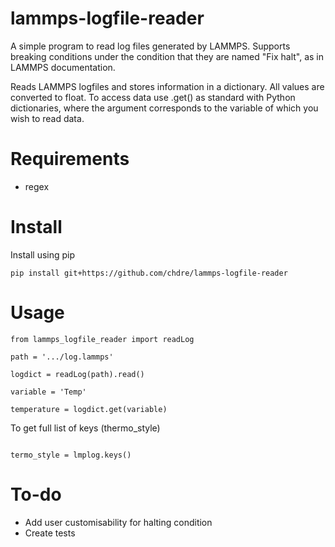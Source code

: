 # lammps-logfile-reader
A simple program to read log files generated by LAMMPS. Supports breaking conditions under the condition that they are named "Fix halt", as in LAMMPS documentation.

Reads LAMMPS logfiles and stores information in a dictionary. All values are converted to float. To access data use .get() as standard with Python dictionaries, where the argument corresponds to the variable of which you wish to read data.

# Requirements
* regex

# Install
Install using pip
```
pip install git+https://github.com/chdre/lammps-logfile-reader
```

# Usage
```
from lammps_logfile_reader import readLog

path = '.../log.lammps'

logdict = readLog(path).read()

variable = 'Temp'

temperature = logdict.get(variable)
```

To get full list of keys (thermo_style)
```

termo_style = lmplog.keys()
```


# To-do
- Add user customisability for halting condition
- Create tests
